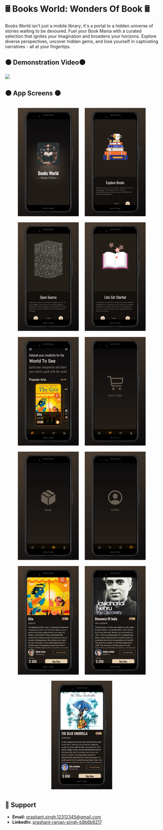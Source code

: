 # 🖩 Books World: Wonders Of Book 🖩

[//]: # (![App Icon]&#40;https://raw.githubusercontent.com/Prashant-ranjan-singh-123/Book-Mania/master/assets/images/icon.png&#41;)

Books World isn't just a mobile library; it's a portal to a hidden universe of stories waiting to be devoured. Fuel your Book Mania with a curated selection that ignites your imagination and broadens your horizons. Explore diverse perspectives, uncover hidden gems, and lose yourself in captivating narratives - all at your fingertips.

## ⚫ Demonstration Video⚫
<img src="https://github.com/Prashant-ranjan-singh-123/book-worlds/blob/main/readme_image/demo.gif?raw=true" width="300">

[//]: # (<img src="https://raw.githubusercontent.com/Prashant-ranjan-singh-123/book-worlds/blob/main/readme_image/demo.gif" width="300">)

## ⚫ App Screens ⚫

<div style="display: flex; flex-wrap: wrap; justify-content: center;">
    <img src="https://raw.githubusercontent.com/Prashant-ranjan-singh-123/book-worlds/main/readme_image/screen_1.png" style="width: 200px; margin: 10px;">
    <img src="https://raw.githubusercontent.com/Prashant-ranjan-singh-123/book-worlds/main/readme_image/screen_2.png" style="width: 200px; margin: 10px;">
    <img src="https://raw.githubusercontent.com/Prashant-ranjan-singh-123/book-worlds/main/readme_image/screen_3.png" style="width: 200px; margin: 10px;">
    <img src="https://raw.githubusercontent.com/Prashant-ranjan-singh-123/book-worlds/main/readme_image/screen_4.png" style="width: 200px; margin: 10px;">
    <img src="https://raw.githubusercontent.com/Prashant-ranjan-singh-123/book-worlds/main/readme_image/screen_5.png" style="width: 200px; margin: 10px;">
    <img src="https://raw.githubusercontent.com/Prashant-ranjan-singh-123/book-worlds/main/readme_image/screen_6.png" style="width: 200px; margin: 10px;">
    <img src="https://raw.githubusercontent.com/Prashant-ranjan-singh-123/book-worlds/main/readme_image/screen_7.png" style="width: 200px; margin: 10px;">
    <img src="https://raw.githubusercontent.com/Prashant-ranjan-singh-123/book-worlds/main/readme_image/screen_8.png" style="width: 200px; margin: 10px;">
    <img src="https://raw.githubusercontent.com/Prashant-ranjan-singh-123/book-worlds/main/readme_image/screen_9.png" style="width: 200px; margin: 10px;">
    <img src="https://raw.githubusercontent.com/Prashant-ranjan-singh-123/book-worlds/main/readme_image/screen_10.png" style="width: 200px; margin: 10px;">
    <img src="https://raw.githubusercontent.com/Prashant-ranjan-singh-123/book-worlds/main/readme_image/screen_11.png" style="width: 200px; margin: 10px;">
</div>

## 🙋 Support

- **Email:** [prashant.singh.12312345@gmail.com](https://mail.google.com/mail/u/?authuser=prashant.singh.12312345@gmail.com)
- **LinkedIn:** [prashant-ranjan-singh-b9b6b9217](https://www.linkedin.com/in/prashant-ranjan-singh-b9b6b9217/)
